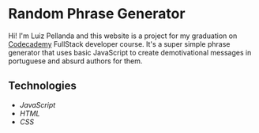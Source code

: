 # Random Phrase Generator

Hi! I'm Luiz Pellanda and this website is a project for my graduation on [Codecademy](https://www.codecademy.com/) FullStack developer course. It's a super simple phrase generator that uses basic JavaScript to create demotivational messages in portuguese and absurd authors for them.

## Technologies
+ *JavaScript*
+ *HTML*
+ *CSS*